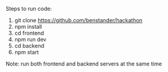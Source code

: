 Steps to run code:
1. git clone https://github.com/benstander/hackathon
2. npm install
3. cd frontend
4. npm run dev
5. cd backend
6. npm start

Note: run both frontend and backend servers at the same time
